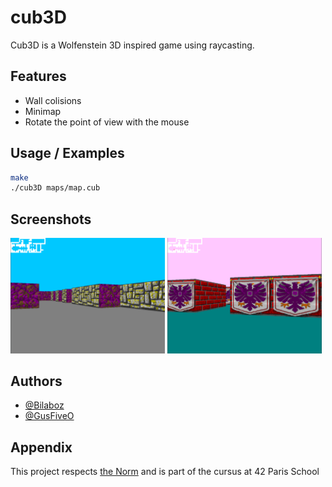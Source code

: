

# cub3D

Cub3D is a Wolfenstein 3D inspired game using raycasting.


## Features

- Wall colisions
- Minimap
- Rotate the point of view with the mouse



## Usage / Examples

```sh
make
./cub3D maps/map.cub
```

## Screenshots

<img src="https://github.com/Bilaboz/cub3D/raw/master/screenshots/screenshot_1.png" width="49%"/> <img src="https://github.com/Bilaboz/cub3D/raw/master/screenshots/screenshot_2.png" width="49%"/> 

## Authors

- [@Bilaboz](https://github.com/GusFiveO)
- [@GusFiveO](https://github.com/GusFiveO)


## Appendix

This project respects <a href="https://github.com/42School/norminette/blob/master/pdf/en.norm.pdf">the Norm</a> and is part of the cursus at 42 Paris School


